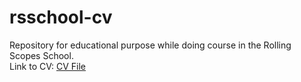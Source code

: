 # rsschool-cv
Repository for educational purpose while doing course in the Rolling Scopes School. <br />
Link to CV: [CV File](https://LuckyDream1998.github.io/rsschool-cv/cv)
